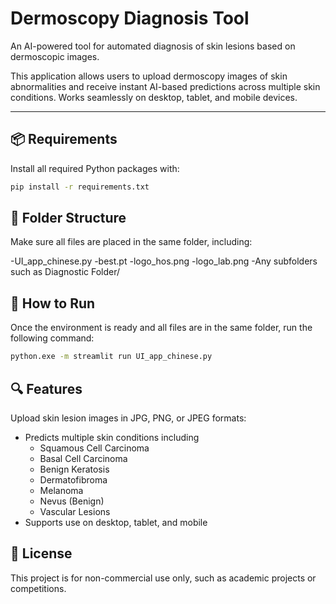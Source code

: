 # Dermoscopy Diagnosis Tool

An AI-powered tool for automated diagnosis of skin lesions based on dermoscopic images.

This application allows users to upload dermoscopy images of skin abnormalities and receive instant AI-based predictions across multiple skin conditions. Works seamlessly on desktop, tablet, and mobile devices.

---

## 📦 Requirements

Install all required Python packages with:

```bash
pip install -r requirements.txt
```

## 📁 Folder Structure
Make sure all files are placed in the same folder, including:

-UI_app_chinese.py
-best.pt
-logo_hos.png
-logo_lab.png
-Any subfolders such as Diagnostic Folder/

## 🚀 How to Run
Once the environment is ready and all files are in the same folder, run the following command:

```bash
python.exe -m streamlit run UI_app_chinese.py
```
## 🔍 Features
Upload skin lesion images in JPG, PNG, or JPEG formats:

- Predicts multiple skin conditions including
  - Squamous Cell Carcinoma
  - Basal Cell Carcinoma
  - Benign Keratosis
  - Dermatofibroma
  - Melanoma
  - Nevus (Benign)
  - Vascular Lesions
- Supports use on desktop, tablet, and mobile

## 📜 License
This project is for non-commercial use only, such as academic projects or competitions.
